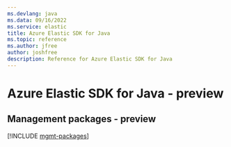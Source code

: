 ```yaml
---
ms.devlang: java
ms.data: 09/16/2022
ms.service: elastic
title: Azure Elastic SDK for Java
ms.topic: reference
ms.author: jfree
author: joshfree
description: Reference for Azure Elastic SDK for Java
---
```

# Azure Elastic SDK for Java - preview

## Management packages - preview
[!INCLUDE [mgmt-packages](elastic-mgmt-index.md)]